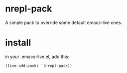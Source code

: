 nrepl-pack
==========

A simple pack to override some default emacs-live ones.

# install

in your .emacs-live.el, add this:

```el
(live-add-packs '(nrepl-pack))
```
